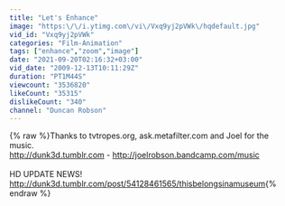 ```yaml
---
title: "Let's Enhance"
image: "https:\/\/i.ytimg.com\/vi\/Vxq9yj2pVWk\/hqdefault.jpg"
vid_id: "Vxq9yj2pVWk"
categories: "Film-Animation"
tags: ["enhance","zoom","image"]
date: "2021-09-20T02:16:32+03:00"
vid_date: "2009-12-13T10:11:29Z"
duration: "PT1M44S"
viewcount: "3536820"
likeCount: "35315"
dislikeCount: "340"
channel: "Duncan Robson"
---
```

{% raw %}Thanks to tvtropes.org, ask.metafilter.com and Joel for the music.<br /><a rel="nofollow" target="blank" href="http://dunk3d.tumblr.com">http://dunk3d.tumblr.com</a> - <a rel="nofollow" target="blank" href="http://joelrobson.bandcamp.com/music">http://joelrobson.bandcamp.com/music</a><br /><br />HD UPDATE NEWS!<br /><a rel="nofollow" target="blank" href="http://dunk3d.tumblr.com/post/54128461565/thisbelongsinamuseum">http://dunk3d.tumblr.com/post/54128461565/thisbelongsinamuseum</a>{% endraw %}
